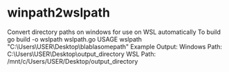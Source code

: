 # winpath2wslpath
Convert directory paths on windows for use on  WSL automatically 
To build go build -o wslpath wslpath.go
USAGE wslpath "C:\Users\USER\Desktop\blablasomepath"
Example Output:
Windows Path: C:\Users\USER\Desktop\output_directory
WSL Path:     /mnt/c/Users/USER/Desktop/output_directory
